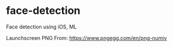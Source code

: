 # face-detection
Face detection using iOS, ML



Launchscreen PNG From: https://www.pngegg.com/en/png-numiv
